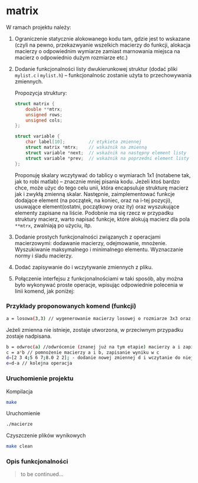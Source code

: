 # matrix

W ramach projektu należy:

1. Ograniczenie statycznie alokowanego kodu tam, gdzie jest to wskazane (czyli na pewno, przekazwyanie wszelkich macierzy do funkcji, alokacja macierzy o odpowiednim wymiarze
zamiast marnowania miejsca na macierz o odpowiednio dużym rozmiarze etc.)
2. Dodanie funkcjonalności listy dwukierunkowej struktur (dodać pliki `mylist.c` i `mylist.h`) – funkcjonalnośc zostanie użyta to przechowywania zmiennych.

    Propozycja struktury:

    ```c
    struct matrix {
        double **mtrx;
        unsigned rows;
        unsigned cols;
    };

    struct variable {
        char label[10];         // etykieta zmiennej
        struct matrix *mtrx;    // wskaźnik na zmienną
        struct variable *next;  // wskaźnik na następny element listy
        struct variable *prev;  // wskaźnik na poprzedni element listy
    };
    ```
    Proponuję skalary wczytywać do tablicy o wymiarach 1x1 (notabene tak, jak to robi matlab) – znacznie mniej pisania kodu. Jeżeli ktoś bardzo chce, może użyc do tego celu unii, która encapsuluje strukturę macierz jak i zwykłą zmienną skalar. Następnie, zaimplementować funkcje dodające element (na początek, na koniec, oraz na i-tej pozycji), usuwające element(ostatni, początkowy oraz ity) oraz wyszukujące elementy zapisane na liście. Podobnie ma się rzecz w przypadku struktury macierz, warto napisać funkcje, które alokują macierz dla pola `**mtrx`, zwalniają po użyciu, itp.

3. Dodanie prostych funkcjonalności związanych z operacjami macierzowymi: dodawanie macierzy, odejmowanie, mnożenie. Wyszukiwanie maksymalnego i minimalnego elementu. Wyznaczanie normy i śladu macierzy.
4. Dodać zapisywanie do i wczytywanie zmiennych z pliku.
5. Połączenie interfejsu z funkcjonalnościami w taki sposób, aby można było wykonywać proste operacje, wpisując odpowiednie polecenia w linii komend, jak poniżej:

### Przykłady proponowanych komend (funkcji)

```bash
a = losowa(3,3) // wygenerowanie macierzy losowej o rozmiarze 3x3 oraz zapisanie jej w zmiennej
```

Jeżeli zmienna nie istnieje, zostaje utworzona, w przeciwnym przypadku zostaje nadpisana.

```bash
b = odwroc(a) //odwrócenie (znanej już na tym etapie) macierzy a i zapisanie jej w zmiennej b
c = a*b // pomnożenie macierzy a i b, zapisanie wyniku w c
d=[2 3 4;5 6 7;8.0 2 2]; - dodanie nowej zmiennej d i wczytanie do niej tablicy.
e=d-a // kolejna operacja
```

### Uruchomienie projektu

Kompilacja
```bash
make
```

Uruchomienie
```bash
./macierze
```

Czyszczenie plików wynikowych
```bash
make clean
```

### Opis funkcjonalności

> to be continued...

